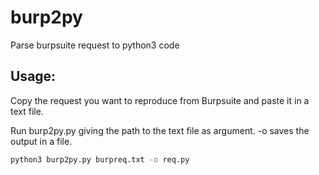 # burp2py
Parse burpsuite request to python3 code

## Usage:

Copy the request you want to reproduce from Burpsuite and paste it in a text file.

Run burp2py.py giving the path to the text file as argument. -o saves the output in a file.

``` bash
python3 burp2py.py burpreq.txt -o req.py
```
